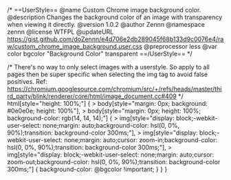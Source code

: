 /* ==UserStyle==
@name           Custom Chrome image background color.
@description    Changes the background color of an image with transparency when viewing it directly.
@version        1.0.2
@author         Zennn
@namespace      zennn
@license        WTFPL
@updateURL      https://gist.github.com/doZennn/e4d706e2db289045f68b133d9c0076e4/raw/custom_chrome_image_background.user.css
@preprocessor   less
@var color bgcolor "Background Color" transparent
==/UserStyle== */

/*
    There's no way to only select images with a userstyle. So apply to all pages then be super specific when selecting the img tag to avoid false positives.
    Ref: https://chromium.googlesource.com/chromium/src/+/refs/heads/master/third_party/blink/renderer/core/html/image_document.cc#409
*/
html[style="height: 100%;"] {
    > body[style="margin: 0px; background: #0e0e0e; height: 100%"],
    > body[style="margin: 0px; height: 100%; background-color: rgb(14, 14, 14);"] {
        > img[style="display: block;-webkit-user-select: none;margin: auto;background-color: hsl(0, 0%, 90%);transition: background-color 300ms;"],
        > img[style="display: block;-webkit-user-select: none;margin: auto;cursor: zoom-in;background-color: hsl(0, 0%, 90%);transition: background-color 300ms;"],
        > img[style="display: block;-webkit-user-select: none;margin: auto;cursor: zoom-out;background-color: hsl(0, 0%, 90%);transition: background-color 300ms;"] {
            background-color: @bgcolor !important;
        }
    }
}

